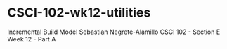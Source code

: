 # CSCI-102-wk12-utilities
Incremental Build Model
Sebastian Negrete-Alamillo
CSCI 102 - Section E
Week 12 - Part A